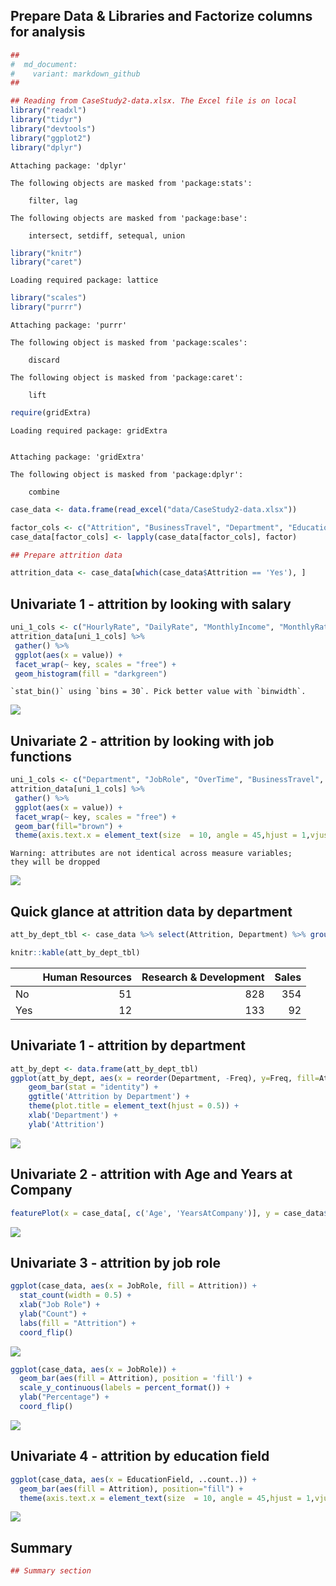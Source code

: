 Prepare Data & Libraries and Factorize columns for analysis
-----------------------------------------------------------

``` r
##
#  md_document:
#    variant: markdown_github
##

## Reading from CaseStudy2-data.xlsx. The Excel file is on local
library("readxl")
library("tidyr")
library("devtools")
library("ggplot2")
library("dplyr")
```


    Attaching package: 'dplyr'

    The following objects are masked from 'package:stats':

        filter, lag

    The following objects are masked from 'package:base':

        intersect, setdiff, setequal, union

``` r
library("knitr")
library("caret")
```

    Loading required package: lattice

``` r
library("scales")
library("purrr")
```


    Attaching package: 'purrr'

    The following object is masked from 'package:scales':

        discard

    The following object is masked from 'package:caret':

        lift

``` r
require(gridExtra)
```

    Loading required package: gridExtra


    Attaching package: 'gridExtra'

    The following object is masked from 'package:dplyr':

        combine

``` r
case_data <- data.frame(read_excel("data/CaseStudy2-data.xlsx"))

factor_cols <- c("Attrition", "BusinessTravel", "Department", "Education", "EducationField", "EnvironmentSatisfaction", "Gender", "JobInvolvement", "JobLevel", "JobRole", "JobSatisfaction", "MaritalStatus", "OverTime")
case_data[factor_cols] <- lapply(case_data[factor_cols], factor)

## Prepare attrition data

attrition_data <- case_data[which(case_data$Attrition == 'Yes'), ]
```

Univariate 1 - attrition by looking with salary
-----------------------------------------------

``` r
uni_1_cols <- c("HourlyRate", "DailyRate", "MonthlyIncome", "MonthlyRate", "PercentSalaryHike", "StockOptionLevel")
attrition_data[uni_1_cols] %>%
 gather() %>%     
 ggplot(aes(x = value)) +                     
 facet_wrap(~ key, scales = "free") +  
 geom_histogram(fill = "darkgreen")
```

    `stat_bin()` using `bins = 30`. Pick better value with `binwidth`.

![](CaseStudy2_files/figure-markdown_github/unnamed-chunk-2-1.png)

Univariate 2 - attrition by looking with job functions
------------------------------------------------------

``` r
uni_1_cols <- c("Department", "JobRole", "OverTime", "BusinessTravel", "EnvironmentSatisfaction")
attrition_data[uni_1_cols] %>%
 gather() %>%     
 ggplot(aes(x = value)) +                     
 facet_wrap(~ key, scales = "free") +  
 geom_bar(fill="brown") +
 theme(axis.text.x = element_text(size  = 10, angle = 45,hjust = 1,vjust = 1))
```

    Warning: attributes are not identical across measure variables;
    they will be dropped

![](CaseStudy2_files/figure-markdown_github/unnamed-chunk-3-1.png)

Quick glance at attrition data by department
--------------------------------------------

``` r
att_by_dept_tbl <- case_data %>% select(Attrition, Department) %>% group_by(Department) %>% arrange(Department) %>% table()

knitr::kable(att_by_dept_tbl)
```

|     |  Human Resources|  Research & Development|  Sales|
|-----|----------------:|-----------------------:|------:|
| No  |               51|                     828|    354|
| Yes |               12|                     133|     92|

Univariate 1 - attrition by department
--------------------------------------

``` r
att_by_dept <- data.frame(att_by_dept_tbl)
ggplot(att_by_dept, aes(x = reorder(Department, -Freq), y=Freq, fill=Attrition)) + 
    geom_bar(stat = "identity") + 
    ggtitle('Attrition by Department') + 
    theme(plot.title = element_text(hjust = 0.5)) +
    xlab('Department') + 
    ylab('Attrition')
```

![](CaseStudy2_files/figure-markdown_github/unnamed-chunk-5-1.png)

Univariate 2 - attrition with Age and Years at Company
------------------------------------------------------

``` r
featurePlot(x = case_data[, c('Age', 'YearsAtCompany')], y = case_data$Attrition, plot = "density", auto.key = list(columns = 2))
```

![](CaseStudy2_files/figure-markdown_github/unnamed-chunk-6-1.png)

Univariate 3 - attrition by job role
------------------------------------

``` r
ggplot(case_data, aes(x = JobRole, fill = Attrition)) +
  stat_count(width = 0.5) +
  xlab("Job Role") +
  ylab("Count") +
  labs(fill = "Attrition") +
  coord_flip()
```

![](CaseStudy2_files/figure-markdown_github/unnamed-chunk-7-1.png)

``` r
ggplot(case_data, aes(x = JobRole)) + 
  geom_bar(aes(fill = Attrition), position = 'fill') + 
  scale_y_continuous(labels = percent_format()) +
  ylab("Percentage") +
  coord_flip()
```

![](CaseStudy2_files/figure-markdown_github/unnamed-chunk-7-2.png)

Univariate 4 - attrition by education field
-------------------------------------------

``` r
ggplot(case_data, aes(x = EducationField, ..count..)) +
  geom_bar(aes(fill = Attrition), position="fill") +
  theme(axis.text.x = element_text(size  = 10, angle = 45,hjust = 1,vjust = 1))
```

![](CaseStudy2_files/figure-markdown_github/unnamed-chunk-8-1.png)

Summary
-------

``` r
## Summary section
```
